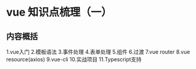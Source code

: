 # vue 知识点梳理（一）

## 内容概括
1.vue入门
2.模板语法
3.事件处理
4.表单处理
5.组件
6.过渡
7.vue router
8.vue resource(axios)
9.vue-cli
10.实战项目
11.Typescript支持

